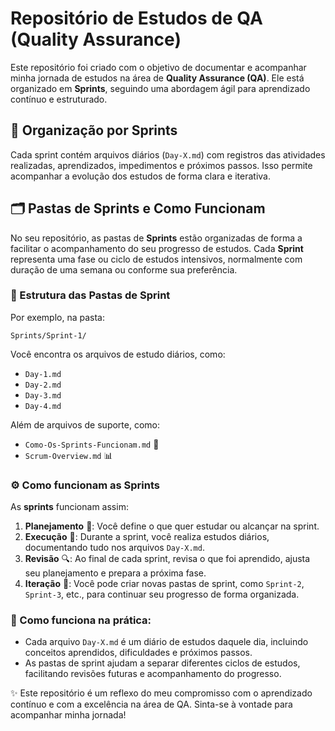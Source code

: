 # Repositório de Estudos de QA (Quality Assurance)

Este repositório foi criado com o objetivo de documentar e acompanhar minha jornada de estudos na área de **Quality Assurance (QA)**. Ele está organizado em **Sprints**, seguindo uma abordagem ágil para aprendizado contínuo e estruturado.

## 📁 Organização por Sprints

Cada sprint contém arquivos diários (`Day-X.md`) com registros das atividades realizadas, aprendizados, impedimentos e próximos passos. Isso permite acompanhar a evolução dos estudos de forma clara e iterativa.


## 🗂️ Pastas de Sprints e Como Funcionam

No seu repositório, as pastas de **Sprints** estão organizadas de forma a facilitar o acompanhamento do seu progresso de estudos. Cada **Sprint** representa uma fase ou ciclo de estudos intensivos, normalmente com duração de uma semana ou conforme sua preferência.

### 📁 Estrutura das Pastas de Sprint

Por exemplo, na pasta:

`Sprints/Sprint-1/`

Você encontra os arquivos de estudo diários, como:

- `Day-1.md`  
- `Day-2.md`  
- `Day-3.md`  
- `Day-4.md`  

Além de arquivos de suporte, como:

- `Como-Os-Sprints-Funcionam.md` 📝  
- `Scrum-Overview.md` 📊

### ⚙️ Como funcionam as Sprints

As **sprints** funcionam assim:

1. **Planejamento** 📝: Você define o que quer estudar ou alcançar na sprint.
2. **Execução** 🚀: Durante a sprint, você realiza estudos diários, documentando tudo nos arquivos `Day-X.md`.
3. **Revisão** 🔍: Ao final de cada sprint, revisa o que foi aprendido, ajusta seu planejamento e prepara a próxima fase.
4. **Iteração** 🔄: Você pode criar novas pastas de sprint, como `Sprint-2`, `Sprint-3`, etc., para continuar seu progresso de forma organizada.

### 🌟 Como funciona na prática:

- Cada arquivo `Day-X.md` é um diário de estudos daquele dia, incluindo conceitos aprendidos, dificuldades e próximos passos.
- As pastas de sprint ajudam a separar diferentes ciclos de estudos, facilitando revisões futuras e acompanhamento do progresso.
  
✨ Este repositório é um reflexo do meu compromisso com o aprendizado contínuo e com a excelência na área de QA. Sinta-se à vontade para acompanhar minha jornada!

